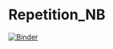 # Repetition_NB
[![Binder](https://mybinder.org/badge_logo.svg)](https://mybinder.org/v2/gh/andreasstoll/Repetition_NB/HEAD)
